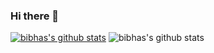 ### Hi there 👋

[![bibhas's github stats](https://github-readme-stats.vercel.app/api?username=bibhas44)](https://github.com/bibhas/github-readme-stats)
![bibhas's github stats](https://github-readme-stats.vercel.app/api?username=bibhas44&show_icons=true&theme=radical)

<!--
**bibhas44/bibhas44** is a ✨ _special_ ✨ repository because its `README.md` (this file) appears on your GitHub profile.

Here are some ideas to get you started:

- 🔭 I’m currently working on ...
- 🌱 I’m currently learning ...
- 👯 I’m looking to collaborate on ...
- 🤔 I’m looking for help with ...
- 💬 Ask me about ...
- 📫 How to reach me: ...
- 😄 Pronouns: ...
- ⚡ Fun fact: ...
-->
